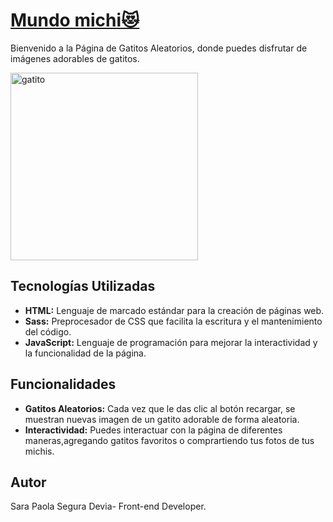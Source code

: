 # [Mundo michi😻](https://sarasegura.github.io/pagina-gatitos-aleatorios/)
Bienvenido a la Página de Gatitos Aleatorios, donde puedes disfrutar de imágenes adorables de gatitos.

[<img src="https://comunidad.retorn.com/wp-content/uploads/cache/2018/09/gatitos/1583254719.jpg" alt="gatito" width="300px">](https://sarasegura.github.io/pagina-gatitos-aleatorios/)

## Tecnologías Utilizadas

- **HTML:** Lenguaje de marcado estándar para la creación de páginas web.
- **Sass:** Preprocesador de CSS que facilita la escritura y el mantenimiento del código.
- **JavaScript:** Lenguaje de programación para mejorar la interactividad y la funcionalidad de la página.

## Funcionalidades

- **Gatitos Aleatorios:** Cada vez que le das  clic al botón recargar, se muestran nuevas imagen de un gatito adorable de forma aleatoria.
- **Interactividad:** Puedes interactuar con la página de diferentes maneras,agregando gatitos favoritos o comprartiendo tus fotos de tus michis.

## Autor
Sara Paola Segura Devia- Front-end Developer.
